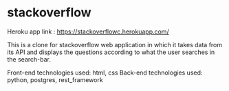 # stackoverflow

Heroku app link : https://stackoverflowc.herokuapp.com/

This is a clone for stackoverflow web application in which it takes data from its API and displays the questions according to what the user searches in the search-bar.

Front-end technologies used: html, css
Back-end technologies used: python, postgres, rest_framework
